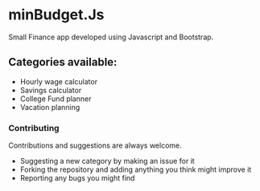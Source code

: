 # minBudget.Js

Small Finance app developed using Javascript and Bootstrap. 

## Categories available: 

- Hourly wage calculator
- Savings calculator
- College Fund planner
- Vacation planning

### Contributing

Contributions and suggestions are always welcome. 

- Suggesting a new category by making an issue for it  
- Forking the repository and adding anything you think might improve it 
- Reporting any bugs you might find
